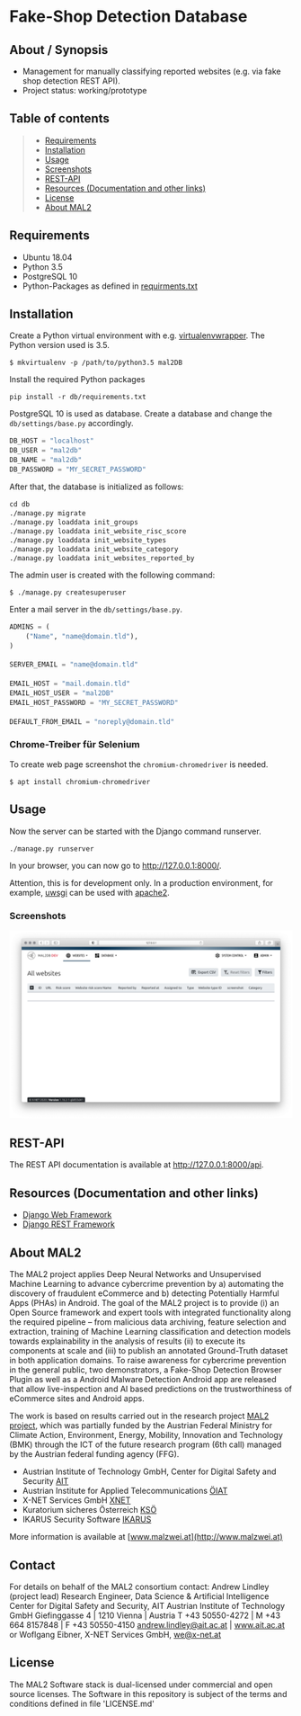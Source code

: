# Fake-Shop Detection Database

## About / Synopsis

* Management for manually classifying reported websites (e.g. via fake shop detection REST API).
* Project status: working/prototype

## Table of contents

> * [Requirements](#requirements)
> * [Installation](#installation)
> * [Usage](#usage)
>  * [Screenshots](#screenshots)
> * [REST-API](#rest-api)
> * [Resources (Documentation and other links)](#resources-documentation-and-other-links)
> * [License](#license)
> * [About MAL2](#about-mal2)

## Requirements

* Ubuntu 18.04
* Python 3.5
* PostgreSQL 10
* Python-Packages as defined in [requirments.txt](db/requirements.txt)

## Installation

Create a Python virtual environment with e.g. [virtualenvwrapper](https://virtualenvwrapper.readthedocs.io/en/latest/).
The Python version used is 3.5.

```shell
$ mkvirtualenv -p /path/to/python3.5 mal2DB
```

Install the required Python packages

```shell
pip install -r db/requirements.txt
```

PostgreSQL 10 is used as database. Create a database and change the `db/settings/base.py` accordingly.

```python
DB_HOST = "localhost"
DB_USER = "mal2db"
DB_NAME = "mal2db"
DB_PASSWORD = "MY_SECRET_PASSWORD"
```

After that, the database is initialized as follows:

```shell
cd db
./manage.py migrate
./manage.py loaddata init_groups
./manage.py loaddata init_website_risc_score
./manage.py loaddata init_website_types
./manage.py loaddata init_website_category
./manage.py loaddata init_websites_reported_by
```

The admin user is created with the following command:

```shell
$ ./manage.py createsuperuser
```

Enter a mail server in the `db/settings/base.py`.

```python
ADMINS = (
    ("Name", "name@domain.tld"),
)

SERVER_EMAIL = "name@domain.tld"

EMAIL_HOST = "mail.domain.tld"
EMAIL_HOST_USER = "mal2DB"
EMAIL_HOST_PASSWORD = "MY_SECRET_PASSWORD"

DEFAULT_FROM_EMAIL = "noreply@domain.tld"
```

### Chrome-Treiber für Selenium

To create web page screenshot the `chromium-chromedriver` is needed.

```
$ apt install chromium-chromedriver
```

## Usage

Now the server can be started with the Django command runserver.

```shell
./manage.py runserver
```

In your browser, you can now go to http://127.0.0.1:8000/.

Attention, this is for development only. In a production environment, for example, [uwsgi](https://uwsgi-docs.readthedocs.io/en/latest/WSGIquickstart.html) can be used with [apache2](http://httpd.apache.org/).
### Screenshots

![mal2DB](screenshot.png)

## REST-API

The REST API documentation is available at http://127.0.0.1:8000/api.

## Resources (Documentation and other links)

* [Django Web Framework](https://docs.djangoproject.com/en/2.2/)
* [Django REST Framework](https://www.django-rest-framework.org/)


## About MAL2

The MAL2 project applies Deep Neural Networks and Unsupervised Machine Learning to advance cybercrime prevention by a) automating the discovery of fraudulent eCommerce and b) detecting Potentially Harmful Apps (PHAs) in Android.
The goal of the MAL2 project is to provide (i) an Open Source framework and expert tools with integrated functionality along the required pipeline – from malicious data archiving, feature selection and extraction, training of Machine Learning classification and detection models towards explainability in the analysis of results (ii) to execute its components at scale and (iii) to publish an annotated Ground-Truth dataset in both application domains. To raise awareness for cybercrime prevention in the general public, two demonstrators, a Fake-Shop Detection Browser Plugin as well as a Android Malware Detection Android app are released that allow live-inspection and AI based predictions on the trustworthiness of eCommerce sites and Android apps.

The work is based on results carried out in the research project [MAL2 project](https://projekte.ffg.at/projekt/3044975), which was partially funded by the Austrian Federal Ministry for Climate Action, Environment, Energy, Mobility, Innovation and Technology (BMK) through the ICT of the future research program (6th call) managed by the Austrian federal funding agency (FFG).
* Austrian Institute of Technology GmbH, Center for Digital Safety and Security [AIT](https://www.ait.ac.at/)
* Austrian Institute for Applied Telecommunications [ÖIAT](https://www.oiat.at)
* X-NET Services GmbH [XNET](https://x-net.at/de/)
* Kuratorium sicheres Österreich [KSÖ](https://kuratorium-sicheres-oesterreich.at/)
* IKARUS Security Software [IKARUS](https://www.ikarussecurity.com/)

More information is available at [www.malzwei.at](http://www.malzwei.at)

## Contact
For details on behalf of the MAL2 consortium contact: 
Andrew Lindley (project lead)
Research Engineer, Data Science & Artificial Intelligence
Center for Digital Safety and Security, AIT Austrian Institute of Technology GmbH
Giefinggasse 4 | 1210 Vienna | Austria
T +43 50550-4272 | M +43 664 8157848 | F +43 50550-4150
andrew.lindley@ait.ac.at | www.ait.ac.at
or
Woflgang Eibner, X-NET Services GmbH, we@x-net.at

## License
The MAL2 Software stack is dual-licensed under commercial and open source licenses. 
The Software in this repository is subject of the terms and conditions defined in file 'LICENSE.md'
